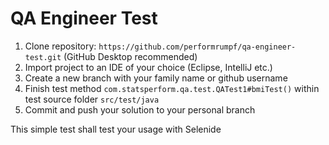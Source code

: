 # QA Engineer Test

1. Clone repository: `https://github.com/performrumpf/qa-engineer-test.git` (GitHub Desktop recommended)
2. Import project to an IDE of your choice (Eclipse, IntelliJ etc.)
3. Create a new branch with your family name or github username
4. Finish test method `com.statsperform.qa.test.QATest1#bmiTest()` within test source folder `src/test/java`
5. Commit and push your solution to your personal branch

This simple test shall test your usage with Selenide